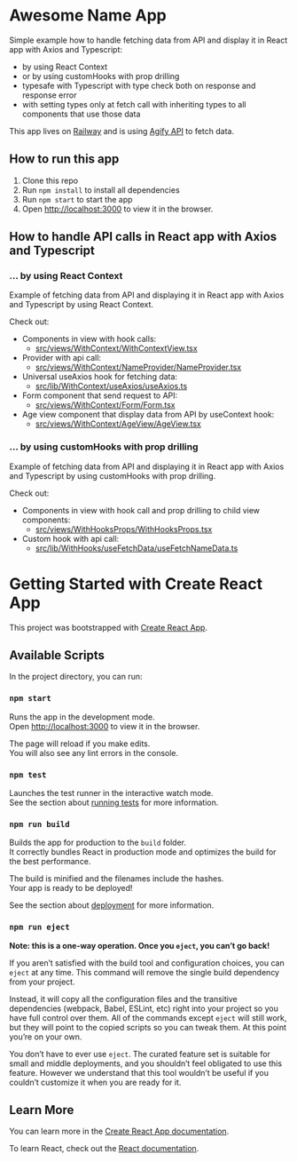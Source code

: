 # Awesome Name App
Simple example how to handle fetching data from API and display it in React app with Axios and Typescript:
* by using React Context
* or by using customHooks with prop drilling
* typesafe with Typescript with type check both on response and response error
* with setting types only at fetch call with inheriting types to all components that use those data

This app lives on [Railway](https://agecount-production.up.railway.app/) and is using [Agify API](https://agify.io/) to fetch data.  

## How to run this app
1. Clone this repo
2. Run `npm install` to install all dependencies
3. Run `npm start` to start the app
4. Open [http://localhost:3000](http://localhost:3000) to view it in the browser.

## How to handle API calls in React app with Axios and Typescript

### ... by using React Context

Example of fetching data from API and displaying it in React app with Axios and Typescript by using React Context.

Check out:

* Components in view with hook calls:
    * [src/views/WithContext/WithContextView.tsx](src/views/WithContext/WithContextView.tsx)
* Provider with api call:
    * [src/views/WithContext/NameProvider/NameProvider.tsx](src/views/WithContext/NameProvider/NameProvider.tsx)
* Universal useAxios hook for fetching data:
    * [src/lib/WithContext/useAxios/useAxios.ts](src/lib/WithContext/useAxios/useAxios.ts)
* Form component that send request to API:
    * [src/views/WithContext/Form/Form.tsx](src/views/WithContext/Form/Form.tsx)
* Age view component that display data from API by useContext hook:
    * [src/views/WithContext/AgeView/AgeView.tsx](src/views/WithContext/AgeView/AgeView.tsx)

### ... by using customHooks with prop drilling

Example of fetching data from API and displaying it in React app with Axios and Typescript by using customHooks with prop drilling.

Check out:
* Components in view with hook call and prop drilling to child view components:
    * [src/views/WithHooksProps/WithHooksProps.tsx](src/views/WithHooksProps/WithHooksProps.tsx)
* Custom hook with api call:
    * [src/lib/WithHooks/useFetchData/useFetchNameData.ts](src/lib/WithHooks/useFetchData/useFetchData.ts)

# Getting Started with Create React App

This project was bootstrapped with [Create React App](https://github.com/facebook/create-react-app).

## Available Scripts

In the project directory, you can run:

### `npm start`

Runs the app in the development mode.\
Open [http://localhost:3000](http://localhost:3000) to view it in the browser.

The page will reload if you make edits.\
You will also see any lint errors in the console.

### `npm test`

Launches the test runner in the interactive watch mode.\
See the section about [running tests](https://facebook.github.io/create-react-app/docs/running-tests) for more information.

### `npm run build`

Builds the app for production to the `build` folder.\
It correctly bundles React in production mode and optimizes the build for the best performance.

The build is minified and the filenames include the hashes.\
Your app is ready to be deployed!

See the section about [deployment](https://facebook.github.io/create-react-app/docs/deployment) for more information.

### `npm run eject`

**Note: this is a one-way operation. Once you `eject`, you can’t go back!**

If you aren’t satisfied with the build tool and configuration choices, you can `eject` at any time. This command will remove the single build dependency from your project.

Instead, it will copy all the configuration files and the transitive dependencies (webpack, Babel, ESLint, etc) right into your project so you have full control over them. All of the commands except `eject` will still work, but they will point to the copied scripts so you can tweak them. At this point you’re on your own.

You don’t have to ever use `eject`. The curated feature set is suitable for small and middle deployments, and you shouldn’t feel obligated to use this feature. However we understand that this tool wouldn’t be useful if you couldn’t customize it when you are ready for it.

## Learn More

You can learn more in the [Create React App documentation](https://facebook.github.io/create-react-app/docs/getting-started).

To learn React, check out the [React documentation](https://reactjs.org/).
